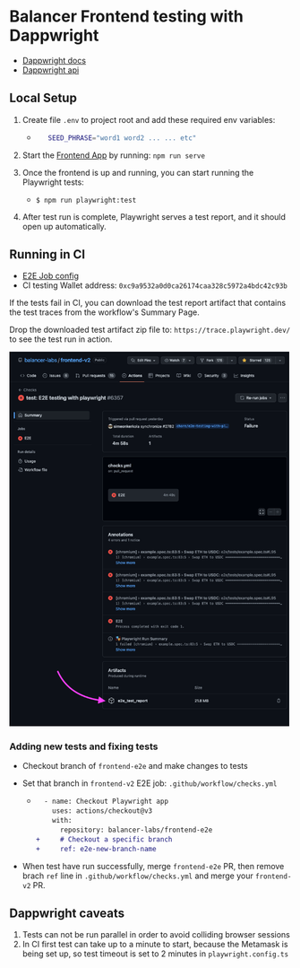 # Balancer Frontend testing with Dappwright

- [Dappwright docs](https://github.com/TenKeyLabs/dappwright)
- [Dappwright api](https://github.com/TenKeyLabs/dappwright/blob/main/docs/API.md)

## Local Setup

1. Create file `.env` to project root and add these required env variables:

   - ```sh
        SEED_PHRASE="word1 word2 ... ... etc"
     ```

2. Start the [Frontend App](https://github.com/balancer-labs/frontend-v2/) by running: `npm run serve`

3. Once the frontend is up and running, you can start running the Playwright tests:

   - `$ npm run playwright:test`

4. After test run is complete, Playwright serves a test report, and it should open up automatically.

## Running in CI

- [E2E Job config](https://github.com/balancer-labs/frontend-v2/blob/develop/.github/workflows/checks.yml)
- CI testing Wallet address: `0xc9a9532a0d0ca26174caa328c5972a4bdc42c93b`

If the tests fail in CI, you can download the test report artifact that contains the test traces from the workflow's Summary Page.

Drop the downloaded test artifact zip file to: `https://trace.playwright.dev/` to see the test run in action.

<img width="500" alt="Download job artifacts" src="./Download job artifacts.png">

### Adding new tests and fixing tests

- Checkout branch of `frontend-e2e` and make changes to tests
- Set that branch in `frontend-v2` E2E job: `.github/workflow/checks.yml`

  - ```diff
      - name: Checkout Playwright app
        uses: actions/checkout@v3
        with:
          repository: balancer-labs/frontend-e2e
    +     # Checkout a specific branch
    +     ref: e2e-new-branch-name
    ```

- When test have run successfully, merge `frontend-e2e` PR, then remove brach `ref` line in `.github/workflow/checks.yml` and merge your `frontend-v2` PR.

## Dappwright caveats

1. Tests can not be run parallel in order to avoid colliding browser sessions
2. In CI first test can take up to a minute to start, because the Metamask is being set up, so test timeout is set to 2 minutes in `playwright.config.ts`
